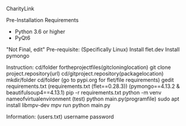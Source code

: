 CharityLink

Pre-Installation Requirements
- Python 3.6 or higher
- PyQt6

"Not Final, edit"
Pre-requisite: (Specifically Linux)
Install flet.dev
Install pymongo

Instruction:
cd/folder fortheprojectfiles(gitcloninglocation)
git clone project.repository(url)
cd/gitproject.repository(packagelocation)
mkdir/folder
cd/folder
(go to pypi.org for flet/file requirements)
gedit requirements.txt
(requirements.txt (flet==0.28.3))
(pymongo==4.13.2 & beautifulsoup4==4.13.1)
pip -r requirements.txt
python -m venv nameofvirtualenvironment
(test) python main.py(programfile)
sudo apt install libmpv-dev mpv
run python main.py

Information: (users.txt)
username
password
